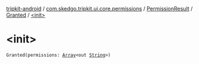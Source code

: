 [tripkit-android](../../../index.md) / [com.skedgo.tripkit.ui.core.permissions](../../index.md) / [PermissionResult](../index.md) / [Granted](index.md) / [&lt;init&gt;](./-init-.md)

# &lt;init&gt;

`Granted(permissions: `[`Array`](https://kotlinlang.org/api/latest/jvm/stdlib/kotlin/-array/index.html)`<out `[`String`](https://kotlinlang.org/api/latest/jvm/stdlib/kotlin/-string/index.html)`>)`